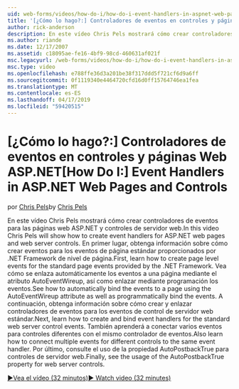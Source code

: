 ```yaml
---
uid: web-forms/videos/how-do-i/how-do-i-event-handlers-in-aspnet-web-pages-and-controls
title: '[¿Cómo lo hago?:] Controladores de eventos en controles y páginas Web ASP.NET | Microsoft Docs'
author: rick-anderson
description: En este vídeo Chris Pels mostrará cómo crear controladores de eventos para las páginas web ASP.NET y controles de servidor web. En primer lugar, obtenga información sobre cómo crear f de eventos de nivel de página...
ms.author: riande
ms.date: 12/17/2007
ms.assetid: c18095ae-fe16-4bf9-98cd-460631af021f
msc.legacyurl: /web-forms/videos/how-do-i/how-do-i-event-handlers-in-aspnet-web-pages-and-controls
msc.type: video
ms.openlocfilehash: e788ffe36d3a201be38f317ddd5f721cf6d9a6ff
ms.sourcegitcommit: 0f1119340e4464720cfd16d0ff15764746ea1fea
ms.translationtype: MT
ms.contentlocale: es-ES
ms.lasthandoff: 04/17/2019
ms.locfileid: "59420515"
---
```

# <a name="how-do-i-event-handlers-in-aspnet-web-pages-and-controls"></a><span data-ttu-id="c21fa-104">[¿Cómo lo hago?:] Controladores de eventos en controles y páginas Web ASP.NET</span><span class="sxs-lookup"><span data-stu-id="c21fa-104">[How Do I:] Event Handlers in ASP.NET Web Pages and Controls</span></span>

<span data-ttu-id="c21fa-105">por [Chris Pels](https://twitter.com/chrispels)</span><span class="sxs-lookup"><span data-stu-id="c21fa-105">by [Chris Pels](https://twitter.com/chrispels)</span></span>

<span data-ttu-id="c21fa-106">En este vídeo Chris Pels mostrará cómo crear controladores de eventos para las páginas web ASP.NET y controles de servidor web.</span><span class="sxs-lookup"><span data-stu-id="c21fa-106">In this video Chris Pels will show how to create event handlers for ASP.NET web pages and web server controls.</span></span> <span data-ttu-id="c21fa-107">En primer lugar, obtenga información sobre cómo crear eventos para los eventos de página estándar proporcionados por .NET Framework de nivel de página.</span><span class="sxs-lookup"><span data-stu-id="c21fa-107">First, learn how to create page level events for the standard page events provided by the .NET Framework.</span></span> <span data-ttu-id="c21fa-108">Vea cómo se enlaza automáticamente los eventos a una página mediante el atributo AutoEventWireup, así como enlazar mediante programación los eventos.</span><span class="sxs-lookup"><span data-stu-id="c21fa-108">See how to automatically bind the events to a page using the AutoEventWireup attribute as well as programmatically bind the events.</span></span> <span data-ttu-id="c21fa-109">A continuación, obtenga información sobre cómo crear y enlazar controladores de eventos para los eventos de control de servidor web estándar.</span><span class="sxs-lookup"><span data-stu-id="c21fa-109">Next, learn how to create and bind event handlers for the standard web server control events.</span></span> <span data-ttu-id="c21fa-110">También aprenderá a conectar varios eventos para controles diferentes con el mismo controlador de eventos.</span><span class="sxs-lookup"><span data-stu-id="c21fa-110">Also learn how to connect multiple events for different controls to the same event handler.</span></span> <span data-ttu-id="c21fa-111">Por último, consulte el uso de la propiedad AutoPostbackTrue para controles de servidor web.</span><span class="sxs-lookup"><span data-stu-id="c21fa-111">Finally, see the usage of the AutoPostbackTrue property for web server controls.</span></span>

[<span data-ttu-id="c21fa-112">&#9654;Vea el vídeo (32 minutos)</span><span class="sxs-lookup"><span data-stu-id="c21fa-112">&#9654; Watch video (32 minutes)</span></span>](https://channel9.msdn.com/Blogs/ASP-NET-Site-Videos/how-do-i-event-handlers-in-aspnet-web-pages-and-controls)
